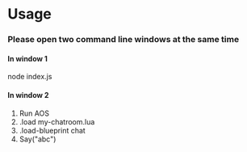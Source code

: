 # Usage
### Please open two command line windows at the same time
#### In window 1
node index.js
#### In window 2
1. Run AOS
2. .load my-chatroom.lua
3. .load-blueprint chat
4. Say("abc")






